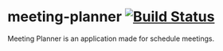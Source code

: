 # meeting-planner [![Build Status](https://travis-ci.org/santojon/meeting-planner.png?branch=master)](https://travis-ci.org/santojon/meeting-planner)

Meeting Planner is an application made for schedule meetings.
